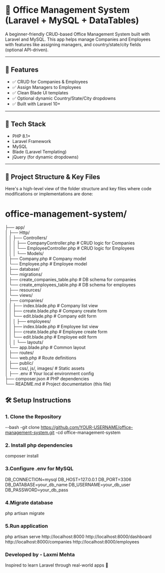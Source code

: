 # 🏢 Office Management System (Laravel + MySQL + DataTables)

A beginner-friendly CRUD-based Office Management System built with Laravel and MySQL. This app helps manage Companies and Employees with features like assigning managers, and country/state/city fields (optional API-driven).

---

## 🚀 Features

- ✅ CRUD for Companies & Employees
- ✅ Assign Managers to Employees
- ✅ Clean Blade UI templates
- ✅ Optional dynamic Country/State/City dropdowns
- ✅ Built with Laravel 10+

---

## 🧰 Tech Stack

- PHP 8.1+
- Laravel Framework
- MySQL
- Blade (Laravel Templating)
- jQuery (for dynamic dropdowns)

---

## 📁 Project Structure & Key Files

Here's a high-level view of the folder structure and key files where code modifications or implementations are done:

# office-management-system/

├── app/ <br>
│ ├── Http/ <br>
│ │ ├── Controllers/ <br>
│ │ │ ├── CompanyController.php # CRUD logic for Companies <br>
│ │ │ └── EmployeeController.php # CRUD logic for Employees <br>
│ │
│ └── Models/ <br>
│ ├── Company.php # Company model <br>
│ └── Employee.php # Employee model <br>
│
├── database/ <br>
│ └── migrations/ <br>
│ ├── create_companies_table.php # DB schema for companies <br>
│ └── create_employees_table.php # DB schema for employees <br>
│
├── resources/ <br>
│ └── views/ <br>
│ ├── companies/ <br>
│ │ ├── index.blade.php # Company list view <br>
│ │ ├── create.blade.php # Company create form <br>
│ │ └── edit.blade.php # Company edit form <br>
│ │
│ ├── employees/ <br>
│ │ ├── index.blade.php # Employee list view <br>
│ │ ├── create.blade.php # Employee create form <br>
│ │ └── edit.blade.php # Employee edit form <br>
│ │
│ └── layouts/ <br>
│ └── app.blade.php # Common layout <br>
│
├── routes/ <br>
│ └── web.php # Route definitions <br>
│
├── public/ <br>
│ └── css/, js/, images/ # Static assets <br>
│
├── .env # Your local environment config <br>
├── composer.json # PHP dependencies <br>
└── README.md # Project documentation (this file) <br>

## 🛠️ Setup Instructions

### 1. Clone the Repository

--bash
-git clone https://github.com/YOUR-USERNAME/office-management-system.git
-cd office-management-system

### 2. Install php dependencies
composer install

### 3.Configure .env for MySQL
DB_CONNECTION=mysql
DB_HOST=127.0.0.1
DB_PORT=3306
DB_DATABASE=your_db_name
DB_USERNAME=your_db_user
DB_PASSWORD=your_db_pass

### 4.Migrate database
php artisan migrate

### 5.Run application
php artisan serve
http://localhost:8000
http://localhost:8000/dashboard
http://localhost:8000/companies
http://localhost:8000/employees

### Developed by - Laxmi Mehta
Inspired to learn Laravel through real-world apps 🌱
